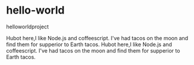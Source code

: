 # hello-world
helloworldproject

Hubot here,I like Node.js and coffeescript.
I've had tacos on the moon and find them for supperior to Earth tacos.
Hubot here,I like Node.js and coffeescript.
I've had tacos on the moon and find them for supperior to Earth tacos.
